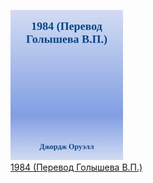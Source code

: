 ![](1984%20(Перевод%20Голышева%20В.П.).jpg)  
[1984 (Перевод Голышева В.П.)](1984%20(Перевод%20Голышева%20В.П.).md)
